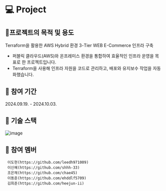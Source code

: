 # 💻 Project 


## 🎈프로젝트의 목적 및 용도
Terraform을 활용한 AWS Hybrid 환경 3-Tier WEB E-Commerce 인프라 구축

- 퍼블릭 클라우드(AWS)와 온프레미스 환경을 통합하여 효율적인 인프라 운영을 목표로 한 프로젝트입니다. 
- Terraform을 사용해 인프라 자원을 코드로 관리하고, 배포와 유지보수 작업을 자동화했습니다.
          
## 🎈 참여 기간
2024.09.19. - 2024.10.03. 


## 🎈 기술 스택
![image](https://github.com/user-attachments/assets/2a2f13b4-ec5a-446c-999a-bdad506ec471)



## 🎈 참여 멤버
     이도현(https://github.com/leedh971009)
     이신혜(https://github.com/shhh-33) 
     조은채(https://github.com/chae45)
     이동준(https://github.com/ehddlf5709)
     김희준(https://github.com/heejun-ii)
